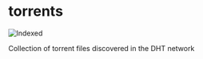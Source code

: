 torrents 
========
![Indexed](https://img.shields.io/badge/indexed-48782-blue)

Collection of torrent files discovered in the DHT network
